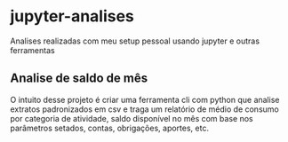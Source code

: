 # jupyter-analises
Analises realizadas com meu setup pessoal usando jupyter e outras ferramentas

## Analise de saldo de mês
O intuito desse projeto é criar uma ferramenta cli com python que analise extratos
padronizados em csv e traga um relatório de médio de consumo por categoria de atividade,
saldo disponível no mês com base nos parâmetros setados, contas, obrigações, aportes, etc.